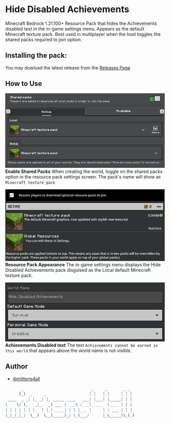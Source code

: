 # Hide Disabled Achievements

Minecraft Bedrock 1.21.100+ Resource Pack that hides the Achievements disabled text in the in-game settings menu. Appears as the default Minecraft texture pack. Best used in multiplayer when the host toggles the shared packs required to join option.

## Installing the pack:

You may dowload the latest release from the [Releases Page](https://github.com/mittens4all/Hide-Disabled-Achievements/releases)

## How to Use

![Shared Packs World Create](/assets/images/hide-disabled-achievements_01.png)
**Enable Shared Packs**
When creating the world, toggle on the shared packs option in the resource pack settings screen.
The pack's name will show as `Minecraft texture pack`

![Add-ons Resource Packs Settings](/assets/images/hide-disabled-achievements_02.png)
**Resource Pack Appearance**
The in-game settings menu displays the Hide Disabled Achievements pack disguised as the Local default Minecraft texture pack.

![World Game Settings](/assets/images/hide-disabled-achievements_03.png)
**Achievements Disabled text**
The text `Achievements cannot be earned in this world` that appears above the world name is not visible.

## Author

- [@mittens4all](https://www.github.com/mittens4all)

```js
       _                              _     _       _ _  
      (_)  _     _                   | |   | |     | | | 
 ____  _ _| |_ _| |_ _____ ____   ___| |___| |_____| | | 
|    \| (_   _|_   _) ___ |  _ \ /___)_____  (____ | | | 
| | | | | | |_  | |_| ____| | | |___ |     | / ___ | | | 
|_|_|_|_|  \__)  \__)_____)_| |_(___/      |_\_____|\_)_)
                                                         
```
